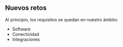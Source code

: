 ## Nuevos retos

Al principio, los requisitos se quedan en nuestro ámbito:
 
  - Software
  - Conectividad
  - Integraciones

